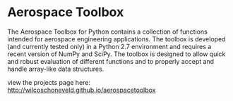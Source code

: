 Aerospace Toolbox
================

The Aerospace Toolbox for Python contains a collection of functions intended for aerospace engineering applications. The toolbox is developed (and currently tested only) in a Python 2.7 environment and requires a recent version of NumPy and SciPy. The toolbox is designed to allow quick and robust evaluation of different functions and to properly accept and handle array-like data structures.

view the projects page here:
http://wilcoschoneveld.github.io/aerospacetoolbox

